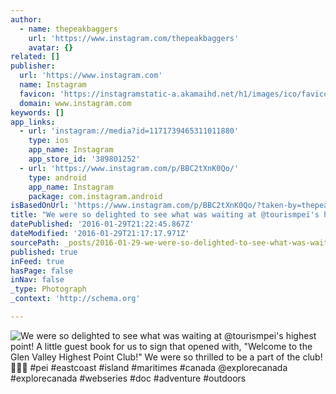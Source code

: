 ```yaml
---
author:
  - name: thepeakbaggers
    url: 'https://www.instagram.com/thepeakbaggers'
    avatar: {}
related: []
publisher:
  url: 'https://www.instagram.com'
  name: Instagram
  favicon: 'https://instagramstatic-a.akamaihd.net/h1/images/ico/favicon.ico/7cdab0872b15.ico'
  domain: www.instagram.com
keywords: []
app_links:
  - url: 'instagram://media?id=1171739465311011880'
    type: ios
    app_name: Instagram
    app_store_id: '389801252'
  - url: 'https://www.instagram.com/p/BBC2tXnK0Qo/'
    type: android
    app_name: Instagram
    package: com.instagram.android
isBasedOnUrl: 'https://www.instagram.com/p/BBC2tXnK0Qo/?taken-by=thepeakbaggers'
title: "We were so delighted to see what was waiting at @tourismpei's highest point! A little guest book for us to sign that opened with, \"Welcome to the Glen Valley Highest Point Club!\" We were so thrilled to be a part of the club! \uD83D\uDE3B\uD83C\uDF32\uD83D\uDC9B #pei #eastcoast #island #maritimes #canada @explorecanada #explorecanada #webseries #doc #adventure #outdoors"
datePublished: '2016-01-29T21:22:45.867Z'
dateModified: '2016-01-29T21:17:17.971Z'
sourcePath: _posts/2016-01-29-we-were-so-delighted-to-see-what-was-waiting-at-tourismpei.md
published: true
inFeed: true
hasPage: false
inNav: false
_type: Photograph
_context: 'http://schema.org'

---
```

![We were so delighted to see what was waiting at &commat;tourismpei's highest point&excl; A little guest book for us to sign that opened with&comma; "Welcome to the Glen Valley Highest Point Club&excl;" We were so thrilled to be a part of the club&excl;  &num;pei &num;eastcoast &num;island &num;maritimes &num;canada &commat;explorecanada &num;explorecanada &num;webseries &num;doc &num;adventure &num;outdoors](https://scontent.cdninstagram.com/t51.2885-15/sh0.08/e35/p640x640/12407363_1152625178110963_548026037_n.jpg)